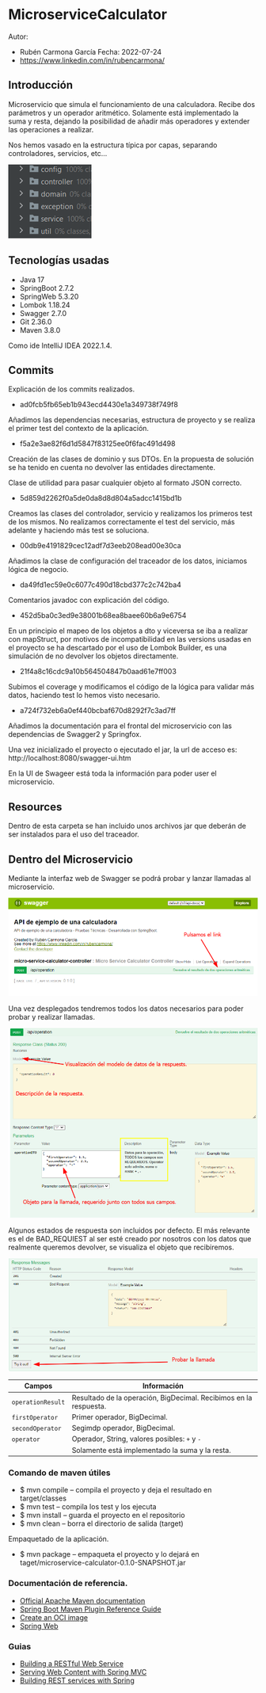 
# MicroserviceCalculator

Autor:
- Rubén Carmona García
Fecha: 2022-07-24 
- https://www.linkedin.com/in/rubencarmona/

## Introducción

Microservicio que simula el funcionamiento de una calculadora.
Recibe dos parámetros y un operador aritmético.
Solamente está implementado la suma y resta, dejando la posibilidad de añadir más 
operadores y extender las operaciones a realizar.

Nos hemos vasado en la estructura típica por capas, separando controladores, servicios, etc...

![Estructura del proyecto](estructura-proyecto.png)

## Tecnologías usadas

- Java 17
- SpringBoot 2.7.2
- SpringWeb 5.3.20
- Lombok 1.18.24
- Swagger 2.7.0
- Git 2.36.0
- Maven 3.8.0

Como ide IntelliJ IDEA 2022.1.4.


## Commits

Explicación de los commits realizados.

- ad0fcb5fb65eb1b943ecd4430e1a349738f749f8

Añadimos las dependencias necesarias, estructura de proyecto y se realiza el primer test del contexto de la aplicación.

- f5a2e3ae82f6d1d5847f83125ee0f6fac491d498

Creación de las clases de dominio y sus DTOs.
En la propuesta de solución se ha tenido en cuenta no devolver las entidades directamente.

Clase de utilidad para pasar cualquier objeto al formato JSON correcto.

- 5d859d2262f0a5de0da8d8d804a5adcc1415bd1b

Creamos las clases del controlador, servicio y realizamos los primeros test de los mismos.
No realizamos correctamente el test del servicio, más adelante y haciendo más test se soluciona.

- 00db9e4191829cec12adf7d3eeb208ead00e30ca

Añadimos la clase de configuración del traceador de los datos, iniciamos lógica de negocio.

- da49fd1ec59e0c6077c490d18cbd377c2c742ba4

Comentarios javadoc con explicación del código.

- 452d5ba0c3ed9e38001b68ea8baee60b6a9e6754

En un principio el mapeo de los objetos a dto y viceversa se iba a realizar con mapStruct, por
motivos de incompatibilidad en las versions usadas en el proyecto se ha descartado por el uso de 
Lombok Builder, es una simulación de no devolver los objetos directamente.
 
- 21f4a8c16cdc9a10b564504847b0aad61e7ff003

Subimos el coverage y modificamos el código de la lógica para validar más datos, haciendo test lo hemos visto necesario.

- a724f732eb6a0ef440bcbaf670d8292f7c3ad7ff

Añadimos la documentación para el frontal del microservicio con las dependencias de Swagger2 y Springfox.

Una vez inicializado el proyecto o ejecutado el jar, la url de acceso es: http://localhost:8080/swagger-ui.htm

En la UI de Swageer está toda la información para poder user el microservicio.

## Resources

Dentro de esta carpeta se han incluido unos archivos jar que deberán de ser instalados para el uso del traceador.

## Dentro del Microservicio

Mediante la interfaz web de Swagger se podrá probar y lanzar llamadas al microservicio.


![Desplegar opciones del microservicio](01swagger.png)

Una vez desplegados tendremos todos los datos necesarios para poder probar y realizar llamadas.

![Explicación de los datos](02swagger.png)

Algunos estados de respuesta son incluidos por defecto. El más relevante es el de BAD_REQUIEST al
ser esté creado por nosotros con los datos que realmente queremos devolver, se visualiza el objeto
que recibiremos.

![Estados de respuesta](03swagger.png)

| Campos | Información                                                      |
|----|------------------------------------------------------------------|
| `operationResult`| Resultado de la operación, BigDecimal. Recibimos en la respuesta. |
| `firstOperator`| Primer operador, BigDecimal.                                     |
| `secondOperator`| Segimdp operador, BigDecimal.                                    |
| `operator`| Operador, String, valores posibles: `+` y `- `                   |
| | Solamente está implementado la suma y la resta.                  |


### Comando de maven útiles

- $ mvn compile – compila el proyecto y deja el resultado en target/classes
- $ mvn test – compila los test y los ejecuta
- $ mvn install – guarda el proyecto en el repositorio
- $ mvn clean – borra el directorio de salida (target)

Empaquetado de la aplicación.

- $ mvn package – empaqueta el proyecto y lo dejará en taget/microservice-calculator-0.1.0-SNAPSHOT.jar

### Documentación de referencia.

* [Official Apache Maven documentation](https://maven.apache.org/guides/index.html)
* [Spring Boot Maven Plugin Reference Guide](https://docs.spring.io/spring-boot/docs/2.7.2/maven-plugin/reference/html/)
* [Create an OCI image](https://docs.spring.io/spring-boot/docs/2.7.2/maven-plugin/reference/html/#build-image)
* [Spring Web](https://docs.spring.io/spring-boot/docs/2.7.2/reference/htmlsingle/#web)

### Guias

* [Building a RESTful Web Service](https://spring.io/guides/gs/rest-service/)
* [Serving Web Content with Spring MVC](https://spring.io/guides/gs/serving-web-content/)
* [Building REST services with Spring](https://spring.io/guides/tutorials/rest/)
